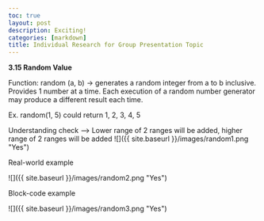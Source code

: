 ```yaml
---
toc: true
layout: post
description: Exciting!
categories: [markdown]
title: Individual Research for Group Presentation Topic 
---
```


<strong>3.15 Random Value</strong>

Function: random (a, b) → generates a random integer from a to b inclusive. Provides 1 number at a time. Each execution of a random number generator may produce a different result each time. 

Ex. random(1, 5) could return 1, 2, 3, 4, 5

Understanding check --> Lower range of 2 ranges will be added, higher range of 2 ranges will be added 
![]({{ site.baseurl }}/images/random1.png "Yes")

Real-world example

![]({{ site.baseurl }}/images/random2.png "Yes")

Block-code example

![]({{ site.baseurl }}/images/random3.png "Yes")

